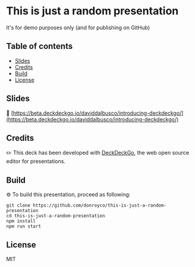# This is just a random presentation

It's for demo purposes only (and for publishing on GitHub) 

## Table of contents

- [Slides](#slides)
- [Credits](#credits)
- [Build](#build)
- [License](#license)

## Slides

🔗 [https://beta.deckdeckgo.io/daviddalbusco/introducing-deckdeckgo/](https://beta.deckdeckgo.io/daviddalbusco/introducing-deckdeckgo/)

## Credits

✏️ This deck has been developed with [DeckDeckGo], the web open source editor for presentations.

## Build

⚙️ To build this presentation, proceed as following:

```
git clone https://github.com/donroyco/this-is-just-a-random-presentation
cd this-is-just-a-random-presentation
npm install
npm run start
```

## License

MIT

[DeckDeckGo]: https://deckdeckgo.com
